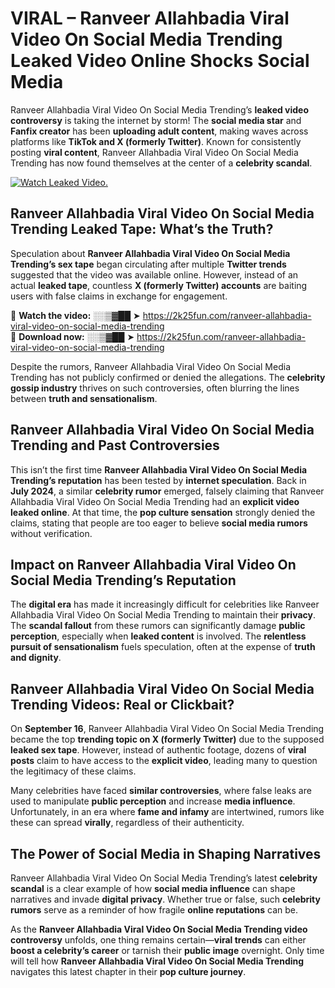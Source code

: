 # VIRAL – Ranveer Allahbadia Viral Video On Social Media Trending Leaked Video Online Shocks Social Media 

Ranveer Allahbadia Viral Video On Social Media Trending’s **leaked video controversy** is taking the internet by storm! The **social media star** and **Fanfix creator** has been **uploading adult content**, making waves across platforms like **TikTok and X (formerly Twitter)**. Known for consistently posting **viral content**, Ranveer Allahbadia Viral Video On Social Media Trending has now found themselves at the center of a **celebrity scandal**.  

[![Watch Leaked Video.](https://miro.medium.com/v2/resize:fit:828/format:webp/1*cilzJN44JGOrTw9NJCrNHA.gif "Watch Leaked Video")](https://2k25fun.com/ranveer-allahbadia-viral-video-on-social-media-trending)

## **Ranveer Allahbadia Viral Video On Social Media Trending Leaked Tape: What’s the Truth?**  
Speculation about **Ranveer Allahbadia Viral Video On Social Media Trending’s sex tape** began circulating after multiple **Twitter trends** suggested that the video was available online. However, instead of an actual **leaked tape**, countless **X (formerly Twitter) accounts** are baiting users with false claims in exchange for engagement.  

🔹 **Watch the video:** ░░▒▓██ ➤ https://2k25fun.com/ranveer-allahbadia-viral-video-on-social-media-trending  
🔹 **Download now:** ░░▒▓██ ➤ https://2k25fun.com/ranveer-allahbadia-viral-video-on-social-media-trending  

Despite the rumors, Ranveer Allahbadia Viral Video On Social Media Trending has not publicly confirmed or denied the allegations. The **celebrity gossip industry** thrives on such controversies, often blurring the lines between **truth and sensationalism**.  

## **Ranveer Allahbadia Viral Video On Social Media Trending and Past Controversies**  
This isn’t the first time **Ranveer Allahbadia Viral Video On Social Media Trending’s reputation** has been tested by **internet speculation**. Back in **July 2024**, a similar **celebrity rumor** emerged, falsely claiming that Ranveer Allahbadia Viral Video On Social Media Trending had an **explicit video leaked online**. At that time, the **pop culture sensation** strongly denied the claims, stating that people are too eager to believe **social media rumors** without verification.  

## **Impact on Ranveer Allahbadia Viral Video On Social Media Trending’s Reputation**  
The **digital era** has made it increasingly difficult for celebrities like Ranveer Allahbadia Viral Video On Social Media Trending to maintain their **privacy**. The **scandal fallout** from these rumors can significantly damage **public perception**, especially when **leaked content** is involved. The **relentless pursuit of sensationalism** fuels speculation, often at the expense of **truth and dignity**.  

## **Ranveer Allahbadia Viral Video On Social Media Trending Videos: Real or Clickbait?**  
On **September 16**, Ranveer Allahbadia Viral Video On Social Media Trending became the top **trending topic on X (formerly Twitter)** due to the supposed **leaked sex tape**. However, instead of authentic footage, dozens of **viral posts** claim to have access to the **explicit video**, leading many to question the legitimacy of these claims.  

Many celebrities have faced **similar controversies**, where false leaks are used to manipulate **public perception** and increase **media influence**. Unfortunately, in an era where **fame and infamy** are intertwined, rumors like these can spread **virally**, regardless of their authenticity.  

## **The Power of Social Media in Shaping Narratives**  
Ranveer Allahbadia Viral Video On Social Media Trending’s latest **celebrity scandal** is a clear example of how **social media influence** can shape narratives and invade **digital privacy**. Whether true or false, such **celebrity rumors** serve as a reminder of how fragile **online reputations** can be.  

As the **Ranveer Allahbadia Viral Video On Social Media Trending video controversy** unfolds, one thing remains certain—**viral trends** can either **boost a celebrity’s career** or tarnish their **public image** overnight. Only time will tell how **Ranveer Allahbadia Viral Video On Social Media Trending** navigates this latest chapter in their **pop culture journey**. 